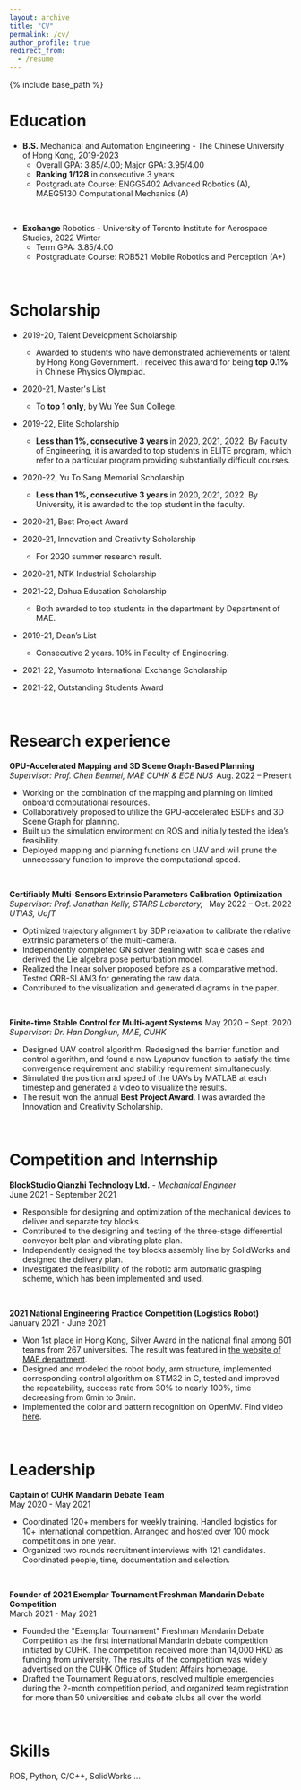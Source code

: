 ```yaml
---
layout: archive
title: "CV"
permalink: /cv/
author_profile: true
redirect_from:
  - /resume
---
```




{% include base_path %}


# Education

* **B.S.** Mechanical and Automation Engineering - The Chinese University of Hong Kong, 2019-2023
  * Overall GPA: 3.85/4.00; Major GPA: 3.95/4.00
  * **Ranking 1/128** in consecutive 3 years
  * Postgraduate Course: ENGG5402 Advanced Robotics (A), MAEG5130 Computational Mechanics (A)  
<br />

* **Exchange** Robotics - University of Toronto Institute for Aerospace Studies, 2022 Winter
  * Term GPA: 3.85/4.00 
  * Postgraduate Course: ROB521 Mobile Robotics and Perception (A+)

<br/>

# Scholarship

- 2019-20, Talent Development Scholarship
  - Awarded to students who have demonstrated achievements or talent by Hong Kong Government. I received this award for being **top 0.1%** in Chinese Physics Olympiad.  

- 2020-21, Master's List
  - To **top 1 only**, by Wu Yee Sun College.  

- 2019-22, Elite Scholarship
  - **Less than 1%, consecutive 3 years** in 2020, 2021, 2022. By Faculty of Engineering, it is awarded to top students in ELITE program, which refer to a particular program providing substantially difficult courses.  

- 2020-22, Yu To Sang Memorial Scholarship
  - **Less than 1%, consecutive 3 years** in 2020, 2021, 2022. By University, it is awarded to the top student in the faculty.  

- 2020-21, Best Project Award
- 2020-21, Innovation and Creativity Scholarship 
  - For 2020 summer research result.  

- 2020-21, NTK Industrial Scholarship
- 2021-22, Dahua Education Scholarship
  - Both awarded to top students in the department by Department of MAE.  

- 2019-21, Dean’s List
  - Consecutive 2 years. 10% in Faculty of Engineering.  

- 2021-22, Yasumoto International Exchange Scholarship  

- 2021-22, Outstanding Students Award 

<br />

# Research experience

**GPU-Accelerated Mapping and 3D Scene Graph-Based Planning**  <span style="float:right;">Aug. 2022 – Present</span>  
*Supervisor: Prof. Chen Benmei, MAE CUHK & ECE NUS*  

* Working on the combination of the mapping and planning on limited onboard computational resources.
* Collaboratively proposed to utilize the GPU-accelerated ESDFs and 3D Scene Graph for planning.
* Built up the simulation environment on ROS and initially tested the idea’s feasibility.
* Deployed mapping and planning functions on UAV and will prune the unnecessary function to improve the computational speed.

<br />

**Certifiably Multi-Sensors Extrinsic Parameters Calibration Optimization**  <span style="float:right;">May 2022 – Oct. 2022</span>  
*Supervisor: Prof. Jonathan Kelly, STARS Laboratory, UTIAS, UofT*  

* Optimized trajectory alignment by SDP relaxation to calibrate the relative extrinsic parameters of the multi-camera.
* Independently completed GN solver dealing with scale cases and derived the Lie algebra pose perturbation model.
* Realized the linear solver proposed before as a comparative method. Tested ORB-SLAM3 for generating the raw data.
* Contributed to the visualization and generated diagrams in the paper.

<br />

**Finite-time Stable Control for Multi-agent Systems**  <span style="float:right;">May 2020 – Sept. 2020  </span>  
*Supervisor: Dr. Han Dongkun, MAE, CUHK*  

* Designed UAV control algorithm. Redesigned the barrier function and control algorithm, and found a new Lyapunov function to satisfy the time convergence requirement and stability requirement simultaneously.
* Simulated the position and speed of the UAVs by MATLAB at each timestep and generated a video to visualize the results. 
* The result won the annual **Best Project Award**. I was awarded the Innovation and Creativity Scholarship. 


<br />


# Competition and Internship

**BlockStudio Qianzhi Technology Ltd.** - *Mechanical Engineer*  
June 2021 - September 2021

- Responsible for designing and optimization of the mechanical devices to deliver and separate toy blocks.
- Contributed to the designing and testing of the three-stage differential conveyor belt plan and vibrating plate plan.
- Independently designed the toy blocks assembly line by SolidWorks and designed the delivery plan.
- Investigated the feasibility of the robotic arm automatic grasping scheme, which has been implemented and used.

<br />

**2021 National Engineering Practice Competition (Logistics Robot)**  
January 2021 - June 2021

- Won 1st place in Hong Kong, Silver Award in the national final among 601 teams from 267 universities. The result was featured in [the website of MAE department](https://www4.mae.cuhk.edu.hk/newsnawards/silver-award-in-the-national-finals-of-the-2021-china-university-students-engineering-practice-and-innovation-ability-competition/).
- Designed and modeled the robot body, arm structure, implemented corresponding control algorithm on STM32 in C, tested and improved the repeatability, success rate from 30% to nearly 100%, time decreasing from 6min to 3min.
- Implemented the color and pattern recognition on OpenMV. Find video [here](https://youtu.be/IHseo0RF8Oc).


<br />


# Leadership

**Captain of CUHK Mandarin Debate Team**  
May 2020 - May 2021

- Coordinated 120+ members for weekly training. Handled logistics for 10+ international competition. Arranged and hosted over 100 mock competitions in one year.
- Organized two rounds recruitment interviews with 121 candidates. Coordinated people, time, documentation and selection.

<br />

**Founder of 2021 Exemplar Tournament Freshman Mandarin Debate Competition**  
March 2021 - May 2021

- Founded the "Exemplar Tournament" Freshman Mandarin Debate Competition as the first international Mandarin debate competition initiated by CUHK. The competition received more than 14,000 HKD as funding from university. The results of the competition was widely advertised on the CUHK Office of Student Affairs homepage.
- Drafted the Tournament Regulations, resolved multiple emergencies during the 2-month competition period, and organized team registration for more than 50 universities and debate clubs all over the world.


<br />


# Skills

ROS, Python, C/C++, SolidWorks …


